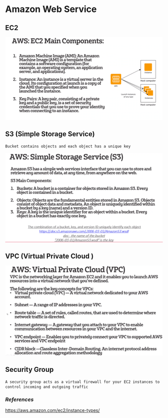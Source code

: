 # Amazon Web Service

## EC2
![img_7.png](img_7.png)

## S3 (Simple Storage Service)

    Bucket contains objects and each object has a unique key
![img_8.png](img_8.png)

## VPC (Virtual Private Cloud )
![img_9.png](img_9.png)

## Security Group

    A security group acts as a virtual firewall for your EC2 instances to control incoming and outgoing traffic


### *References*
https://aws.amazon.com/ec2/instance-types/
